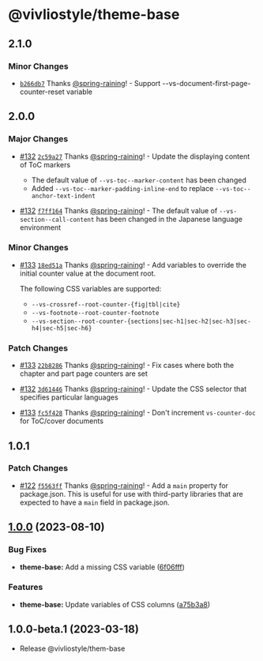 # @vivliostyle/theme-base

## 2.1.0

### Minor Changes

- [`b266db7`](https://github.com/vivliostyle/themes/commit/b266db7f306d1eba76b80772cb02fe1af70e543a) Thanks [@spring-raining](https://github.com/spring-raining)! - Support --vs-document-first-page-counter-reset variable

## 2.0.0

### Major Changes

- [#132](https://github.com/vivliostyle/themes/pull/132) [`2c59a27`](https://github.com/vivliostyle/themes/commit/2c59a27b14b3f7c721ba1f4a9bf78e3f1fea4e10) Thanks [@spring-raining](https://github.com/spring-raining)! - Update the displaying content of ToC markers

  - The default value of `--vs-toc--marker-content` has been changed
  - Added `--vs-toc--marker-padding-inline-end` to replace `--vs-toc--anchor-text-indent`

- [#132](https://github.com/vivliostyle/themes/pull/132) [`f7ff164`](https://github.com/vivliostyle/themes/commit/f7ff164f1df5c077c12a644c0b591631cafc4f41) Thanks [@spring-raining](https://github.com/spring-raining)! - The default value of `--vs-section--call-content` has been changed in the Japanese language environment

### Minor Changes

- [#133](https://github.com/vivliostyle/themes/pull/133) [`18ed51a`](https://github.com/vivliostyle/themes/commit/18ed51aea1248c440d1d77b2fab46450844dbbfd) Thanks [@spring-raining](https://github.com/spring-raining)! - Add variables to override the initial counter value at the document root.

  The following CSS variables are supported:

  - `--vs-crossref--root-counter-{fig|tbl|cite}`
  - `--vs-footnote--root-counter-footnote`
  - `--vs-section--root-counter-{sections|sec-h1|sec-h2|sec-h3|sec-h4|sec-h5|sec-h6}`

### Patch Changes

- [#133](https://github.com/vivliostyle/themes/pull/133) [`22b8286`](https://github.com/vivliostyle/themes/commit/22b8286ea5b28532a1cacd4a49a4aff2a886e9ee) Thanks [@spring-raining](https://github.com/spring-raining)! - Fix cases where both the chapter and part page counters are set

- [#132](https://github.com/vivliostyle/themes/pull/132) [`3d61446`](https://github.com/vivliostyle/themes/commit/3d614466d159744f05beed15f9164c036c841934) Thanks [@spring-raining](https://github.com/spring-raining)! - Update the CSS selector that specifies particular languages

- [#133](https://github.com/vivliostyle/themes/pull/133) [`fc5f428`](https://github.com/vivliostyle/themes/commit/fc5f428477a74e52614e9201148df2046ddc8d8b) Thanks [@spring-raining](https://github.com/spring-raining)! - Don't increment `vs-counter-doc` for ToC/cover documents

## 1.0.1

### Patch Changes

- [#122](https://github.com/vivliostyle/themes/pull/122) [`f5563ff`](https://github.com/vivliostyle/themes/commit/f5563ff9930cc5184070e9fd2ccdb16c6dd19ae5) Thanks [@spring-raining](https://github.com/spring-raining)! - Add a `main` property for package.json.
  This is useful for use with third-party libraries that are expected to have a `main` field in package.json.

## [1.0.0](https://github.com/vivliostyle/themes/compare/@vivliostyle/theme-base@1.0.0-beta.1...@vivliostyle/theme-base@1.0.0) (2023-08-10)

### Bug Fixes

- **theme-base:** Add a missing CSS variable ([6f06fff](https://github.com/vivliostyle/themes/commit/6f06fffc1e590d471f2a6a3f81c226e3d3aca9aa))

### Features

- **theme-base:** Update variables of CSS columns ([a75b3a8](https://github.com/vivliostyle/themes/commit/a75b3a8fda8a4bee073163926e0e1d35e23ffc0f))

## 1.0.0-beta.1 (2023-03-18)

- Release @vivliostyle/them-base
